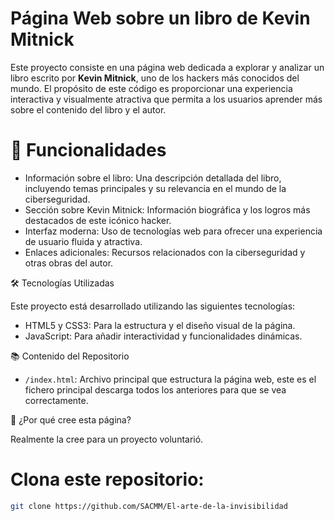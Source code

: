 # Página Web sobre un libro de Kevin Mitnick

Este proyecto consiste en una página web dedicada a explorar y analizar un libro escrito por **Kevin Mitnick**, uno de los hackers más conocidos del mundo. El propósito de este código es proporcionar una experiencia interactiva y visualmente atractiva que permita a los usuarios aprender más sobre el contenido del libro y el autor.

# 🚀 Funcionalidades

- Información sobre el libro: Una descripción detallada del libro, incluyendo temas principales y su relevancia en el mundo de la ciberseguridad.
- Sección sobre Kevin Mitnick: Información biográfica y los logros más destacados de este icónico hacker.
- Interfaz moderna: Uso de tecnologías web para ofrecer una experiencia de usuario fluida y atractiva.
- Enlaces adicionales: Recursos relacionados con la ciberseguridad y otras obras del autor.

🛠️ Tecnologías Utilizadas

Este proyecto está desarrollado utilizando las siguientes tecnologías:

- HTML5 y CSS3: Para la estructura y el diseño visual de la página.
- JavaScript: Para añadir interactividad y funcionalidades dinámicas.

📚 Contenido del Repositorio

- `/index.html`: Archivo principal que estructura la página web, este es el fichero principal descarga todos los anteriores para que se vea correctamente.


🧐 ¿Por qué cree esta página?

Realmente la cree para un proyecto voluntarió.




# Clona este repositorio: 
   ```bash
   git clone https://github.com/SACMM/El-arte-de-la-invisibilidad
   ```

